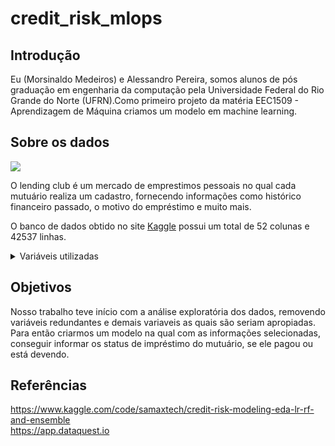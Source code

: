 # credit_risk_mlops


## Introdução 
Eu (Morsinaldo Medeiros) e Alessandro Pereira, somos alunos de pós graduação em engenharia da computação pela Universidade Federal do Rio Grande do Norte (UFRN).Como primeiro projeto da matéria EEC1509 - Aprendizagem de Máquina criamos um modelo em machine learning.

## Sobre os dados

<img align="center" src="https://digital.hbs.edu/platform-digit/wp-content/uploads/sites/2/2019/02/LC-Logo-Official-min-1100x200.png" />


O lending club é um mercado de emprestimos pessoais no qual cada mutuário realiza um cadastro, fornecendo informações como histórico financeiro passado, o motivo do empréstimo e muito mais.

O banco de dados obtido no site [Kaggle](https://www.kaggle.com/code/samaxtech/credit-risk-modeling-eda-lr-rf-and-ensemble) possui um total de 52 colunas e 42537 linhas.

<details>
<summary>Variáveis utilizadas</summary>
<p align = "left">
<b>loan_amnt</b>  - O valor listado do empréstimo solicitado pelo mutuário.  </br>
<b>int_rate</b> - Taxa de juros do empréstimo.  </br>
<b>installment</b> - O pagamento mensal devido pelo mutuário caso o empréstimo se origine.  </br>
<b>emp_length</b> - Tempo de trabalho em anos.  </br>
<b>annual_inc</b> - Renda anual autodeclarada pelo mutuário durante o registro.  </br>
<b>dti</b> - Índice calculado usando o total de pagamentos mensais da dívida do mutuário sobre o total das obrigações da dívida.  </br>
<b>delinq_2yrs</b> - O número de incidências de inadimplência há mais de 30 dias nos últimos 2 anos.  </br>
<b>inq_last_6mths</b> - O número de consultas nos últimos 6 meses (excluindo consultas de automóveis e hipotecas).  </br>
<b>open_acc</b> - O número de linhas de cédito abertas no arquivo do mutuário.  </br>
<b>pub_rec</b> - Número de registros publicos depreciativos.  </br>
<b>revol_bal</b> - Saldo total rotativo de crédito.  </br>
<b>revol_util</b> - Taxa de utilização da linha rotativa.  </br>
<b>total_acc</b> - Total de linhas de crédito atualmente no arquivo de crédito do mutuário.  </br>
<b>home_ownership</b> - O status de propriedade da casa fornecido pelo mutuário durante o registro. Nossos valores são: ALUGUEL, PRÓPRIO, HIPOTECA, OUTROS.  </br>
<b>verification_status</b> - Indica se a renda foi verificada por LC, não verificada, ou se a fonte de renda foi verificada.  </br>
<b>purpose</b> - Uma categoria fornecida pelo mutuário para a solicitação de empréstimo.  </br>
<b>term</b> - O número de pagamentos do empréstimo. Os valores estão em meses e podem ser 36 ou 60.  </br>
</p> 

</details>

## Objetivos

Nosso trabalho teve início com a análise exploratória dos dados, removendo variáveis redundantes e demais variaveis as quais são seriam apropiadas. Para então criarmos um modelo na qual com as informações selecionadas, conseguir informar os status de impréstimo do mutuário, se ele pagou ou está devendo.


## Referências

https://www.kaggle.com/code/samaxtech/credit-risk-modeling-eda-lr-rf-and-ensemble  
https://app.dataquest.io

